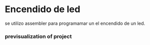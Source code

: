 # Encendido de led
se utilizo assembler para programamar un el encendido de un led. 

### previsualization of project


